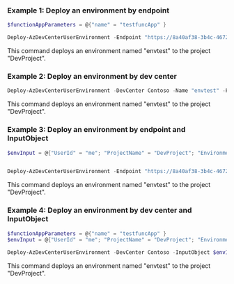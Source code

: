### Example 1: Deploy an environment by endpoint
```powershell
$functionAppParameters = @{"name" = "testfuncApp" }

Deploy-AzDevCenterUserEnvironment -Endpoint "https://8a40af38-3b4c-4672-a6a4-5e964b1870ed-contosodevcenter.centralus.devcenter.azure.com/" -Name "envtest" -ProjectName DevProject -CatalogName CentralCatalog -EnvironmentDefinitionName FunctionApp -EnvironmentType DevTest -Parameter $functionAppParameters
```
This command deploys an environment named "envtest" to the project "DevProject".

### Example 2: Deploy an environment by dev center
```powershell
Deploy-AzDevCenterUserEnvironment -DevCenter Contoso -Name "envtest" -ProjectName DevProject -CatalogName CentralCatalog -EnvironmentDefinitionName Sandbox -EnvironmentType DevTest
```
This command deploys an environment named "envtest" to the project "DevProject".

### Example 3: Deploy an environment by endpoint and InputObject
```powershell
$envInput = @{"UserId" = "me"; "ProjectName" = "DevProject"; "EnvironmentName" = "envtest" }


Deploy-AzDevCenterUserEnvironment -Endpoint "https://8a40af38-3b4c-4672-a6a4-5e964b1870ed-contosodevcenter.centralus.devcenter.azure.com/" -InputObject $envInput -CatalogName CentralCatalog -EnvironmentDefinitionName Sandbox -EnvironmentType DevTest

```
This command deploys an environment named "envtest" to the project "DevProject".

### Example 4: Deploy an environment by dev center and InputObject
```powershell
$functionAppParameters = @{"name" = "testfuncApp" }
$envInput = @{"UserId" = "me"; "ProjectName" = "DevProject"; "EnvironmentName" = "envtest" }

Deploy-AzDevCenterUserEnvironment -DevCenter Contoso -InputObject $envInput -CatalogName CentralCatalog -EnvironmentDefinitionName FunctionApp -EnvironmentType DevTest -Parameter $functionAppParameters
```
This command deploys an environment named "envtest" to the project "DevProject".
